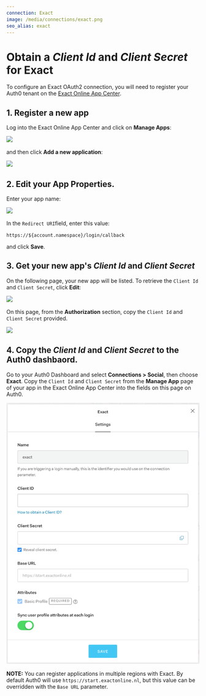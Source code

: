 ```yaml
---
connection: Exact
image: /media/connections/exact.png
seo_alias: exact
---
```


# Obtain a *Client Id* and *Client Secret* for Exact

To configure an Exact OAuth2 connection, you will need to register your Auth0 tenant on the [Exact Online App Center](https://apps.exactonline.com/).

## 1. Register a new app

Log into the Exact Online App Center and click on **Manage Apps**:

![](/media/articles/connections/social/exact/exact-register-1.png)

and then click **Add a new application**:

![](/media/articles/connections/social/exact/exact-register-2.png)

## 2. Edit your App Properties.

Enter your app name:

![](/media/articles/connections/social/exact/exact-register-3.png)

In the `Redirect URI`field, enter this value:

    https://${account.namespace}/login/callback

and click **Save**.

## 3. Get your new app's *Client Id* and *Client Secret*

On the following page, your new app will be listed. To retrieve the `Client Id` and `Client Secret`, click **Edit**:

![](/media/articles/connections/social/exact/exact-register-4.png)

On this page, from the **Authorization** section, copy the `Client Id` and `Client Secret` provided.

![](/media/articles/connections/social/exact/exact-register-5.png)

## 4. Copy the *Client Id* and *Client Secret* to the Auth0 dashbaord.

Go to your Auth0 Dashboard and select **Connections > Social**, then choose **Exact**. Copy the `Client Id` and `Client Secret` from the **Manage App** page of your app in the Exact Online App Center into the fields on this page on Auth0.

![](/media/articles/connections/social/exact/exact-register-6.png)

**NOTE:** You can register applications in multiple regions with Exact. By default Auth0 will use `https://start.exactonline.nl`, but this value can be overridden with the `Base URL` parameter.
